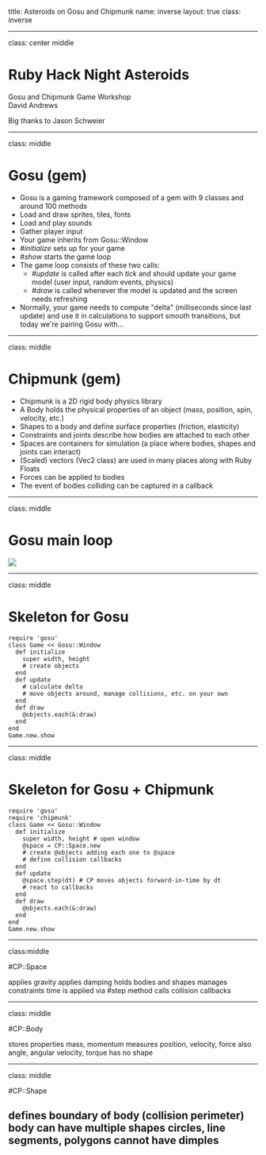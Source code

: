 title: Asteroids on Gosu and Chipmunk
name: inverse
layout: true
class: inverse

---
class: center middle

# Ruby Hack Night Asteroids
Gosu and Chipmunk Game Workshop  
David Andrews  

Big thanks to Jason Schweier

---
class: middle

# Gosu (gem)

* Gosu is a gaming framework composed of a gem with 9 classes and around 100 methods
* Load and draw sprites, tiles, fonts
* Load and play sounds
* Gather player input
* Your game inherits from Gosu::Window
* *#initialize* sets up for your game
* *#show* starts the game loop
* The game loop consists of these two calls:
  * *#update* is called after each *tick* and should update your game model (user input, random events, physics)
  * *#draw* is called whenever the model is updated and the screen needs refreshing
* Normally, your game needs to compute "delta" (milliseconds since last update) and use it in calculations to support smooth transitions, but today we're pairing Gosu with...

---
class: middle

# Chipmunk (gem)

* Chipmunk is a 2D rigid body physics library
* A Body holds the physical properties of an object (mass, position, spin, velocity, etc.)
* Shapes to a body and define surface properties (friction, elasticity)
* Constraints and joints describe how bodies are attached to each other
* Spaces are containers for simulation (a place where bodies, shapes and joints can interact)
* (Scaled) vectors (Vec2 class) are used in many places along with Ruby Floats
* Forces can be applied to bodies
* The event of bodies colliding can be captured in a callback

---
class: middle

# Gosu main loop

![](https://raw.githubusercontent.com/wiki/gosu/gosu/main_loop.png)

---
class: middle

# Skeleton for Gosu

```
require 'gosu'
class Game << Gosu::Window
  def initialize
    super width, height
    # create objects
  end
  def update
    # calculate delta
    # move objects around, manage collisions, etc. on your own
  end
  def draw
    @objects.each(&:draw)
  end
end
Game.new.show
```
---
class: middle

# Skeleton for Gosu + Chipmunk

```
require 'gosu'
require 'chipmunk'
class Game << Gosu::Window
  def initialize
    super width, height # open window
    @space = CP::Space.new
    # create @objects adding each one to @space
    # define collision callbacks
  end
  def update
    @space.step(dt) # CP moves objects forward-in-time by dt
    # react to callbacks
  end
  def draw
    @objects.each(&:draw)
  end
end
Game.new.show
```
---
class:middle

#CP::Space

applies gravity
applies damping
holds bodies and shapes
manages constraints
time is applied via #step method
calls collision callbacks

---
class: middle

#CP::Body

stores properties mass, momentum
measures position, velocity, force
also angle, angular velocity, torque
has no shape

---
class: middle

#CP::Shape

defines boundary of body (collision perimeter)
body can have multiple shapes
circles, line segments, polygons
cannot have dimples
---
